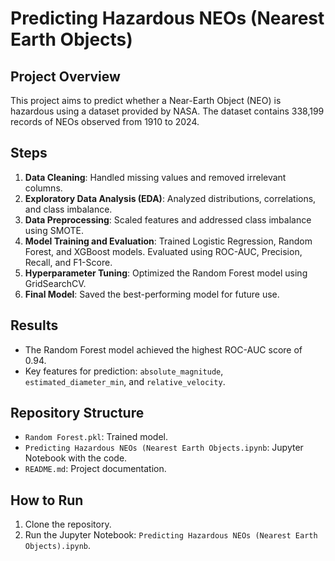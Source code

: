 # Predicting Hazardous NEOs (Nearest Earth Objects)

## Project Overview
This project aims to predict whether a Near-Earth Object (NEO) is hazardous using a dataset provided by NASA. The dataset contains 338,199 records of NEOs observed from 1910 to 2024.

## Steps
1. **Data Cleaning**: Handled missing values and removed irrelevant columns.
2. **Exploratory Data Analysis (EDA)**: Analyzed distributions, correlations, and class imbalance.
3. **Data Preprocessing**: Scaled features and addressed class imbalance using SMOTE.
4. **Model Training and Evaluation**: Trained Logistic Regression, Random Forest, and XGBoost models. Evaluated using ROC-AUC, Precision, Recall, and F1-Score.
5. **Hyperparameter Tuning**: Optimized the Random Forest model using GridSearchCV.
6. **Final Model**: Saved the best-performing model for future use.

## Results
- The Random Forest model achieved the highest ROC-AUC score of 0.94.
- Key features for prediction: `absolute_magnitude`, `estimated_diameter_min`, and `relative_velocity`.

## Repository Structure
- `Random Forest.pkl`: Trained model.
- `Predicting Hazardous NEOs (Nearest Earth Objects.ipynb`: Jupyter Notebook with the code.
- `README.md`: Project documentation.

## How to Run
1. Clone the repository.
2. Run the Jupyter Notebook: `Predicting Hazardous NEOs (Nearest Earth Objects).ipynb`.

